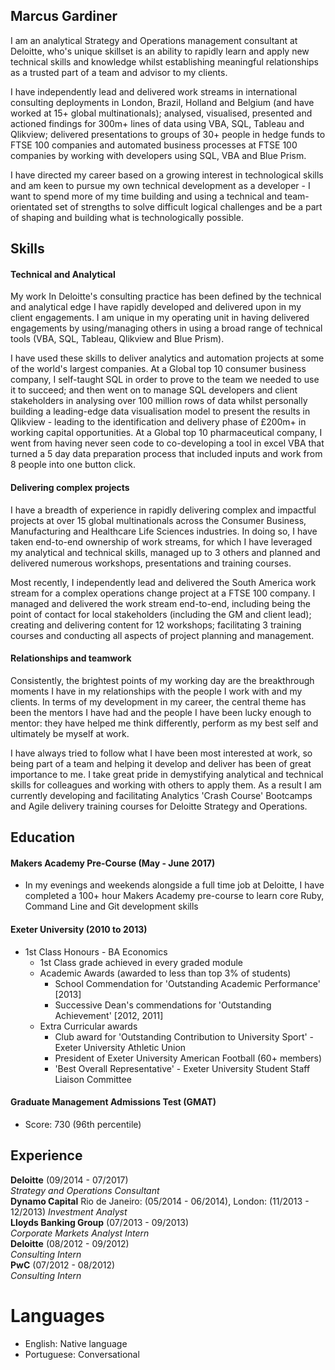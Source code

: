 ## Marcus Gardiner

I am an analytical Strategy and Operations management consultant at Deloitte, who's unique skillset is an ability to rapidly learn and apply new technical skills and knowledge whilst establishing meaningful relationships as a trusted part of a team and advisor to my clients. 

I have independently lead and delivered work streams in international consulting deployments in London, Brazil, Holland and Belgium (and have worked at 15+ global multinationals); analysed, visualised, presented and actioned findings for 300m+ lines of data using VBA, SQL, Tableau and Qlikview; delivered presentations to groups of 30+ people in hedge funds to FTSE 100 companies and automated business processes at FTSE 100 companies by working with developers using SQL, VBA and Blue Prism. 

I have directed my career based on a growing interest in technological skills and am keen to pursue my own technical development as a developer - I want to spend more of my time building and using a technical and team-orientated set of strengths to solve difficult logical challenges and be a part of shaping and building what is technologically possible. 

## Skills

#### Technical and Analytical

My work In Deloitte's consulting practice has been defined by the technical and analytical edge I have rapidly developed and delivered upon in my client engagements. I am unique in my operating unit in having delivered engagements by using/managing others in using a broad range of technical tools (VBA, SQL, Tableau, Qlikview and Blue Prism). 

I have used these skills to deliver analytics and automation projects at some of the world's largest companies. At a Global top 10 consumer business company, I self-taught SQL in order to prove to the team we needed to use it to succeed; and then went on to manage SQL developers and client stakeholders in analysing over 100 million rows of data whilst personally building a leading-edge data visualisation model to present the results in Qlikview - leading to the identification and delivery phase of £200m+ in working capital opportunities. At a Global top 10 pharmaceutical company, I went from having never seen code to co-developing a tool in excel VBA that turned a 5 day data preparation process that included inputs and work from 8 people into one button click. 


#### Delivering complex projects

I have a breadth of experience in rapidly delivering complex and impactful projects at over 15 global multinationals across the Consumer Business, Manufacturing and Healthcare Life Sciences industries. In doing so, I have taken end-to-end ownership of work streams, for which I have leveraged my analytical and technical skills, managed up to 3 others and planned and delivered numerous workshops, presentations and training courses.

Most recently, I independently lead and delivered the South America work stream for a complex operations change project at a FTSE 100 company. I managed and delivered the work stream end-to-end, including being the point of contact for local stakeholders (including the GM and client lead); creating and delivering content for 12 workshops; facilitating 3 training courses and conducting all aspects of project planning and management.

#### Relationships and teamwork

Consistently, the brightest points of my working day are the breakthrough moments I have in my relationships with the people I work with and my clients. In terms of my development in my career, the central theme has been the mentors I have had and the people I have been lucky enough to mentor: they have helped me think differently, perform as my best self and ultimately be myself at work. 

I have always tried to follow what I have been most interested at work, so being part of a team and helping it develop and deliver has been of great importance to me. I take great pride in demystifying analytical and technical skills for colleagues and working with others to apply them. As a result I am currently developing and facilitating Analytics 'Crash Course' Bootcamps and Agile delivery training courses for Deloitte Strategy and Operations. 


## Education

#### Makers Academy Pre-Course (May - June 2017)

- In my evenings and weekends alongside a full time job at Deloitte, I have completed a 100+ hour Makers Academy pre-course to learn core Ruby, Command Line and Git development skills 

#### Exeter University (2010 to 2013)

- 1st Class Honours - BA Economics
	- 1st Class grade achieved in every graded module
	- Academic Awards (awarded to less than top 3% of students)
		- School Commendation for 'Outstanding Academic Performance' [2013]
		- Successive Dean's commendations for 'Outstanding Achievement' [2012, 2011]
	- Extra Curricular awards
		- Club award for 'Outstanding Contribution to University Sport' - Exeter University Athletic Union
		- President of Exeter University American Football (60+ members)
		- 'Best Overall Representative' - Exeter University Student Staff Liaison Committee

#### Graduate Management Admissions Test (GMAT)

- Score: 730 (96th percentile)

## Experience

**Deloitte** (09/2014 - 07/2017)    
*Strategy and Operations Consultant*  
**Dynamo Capital** Rio de Janeiro: (05/2014 - 06/2014), London: (11/2013 - 12/2013)
*Investment Analyst*  
**Lloyds Banking Group** (07/2013 - 09/2013)   
*Corporate Markets Analyst Intern*  
**Deloitte** (08/2012 - 09/2012)   
*Consulting Intern*  
**PwC** (07/2012 - 08/2012)   
*Consulting Intern*  

# Languages

- English: Native language
- Portuguese: Conversational
